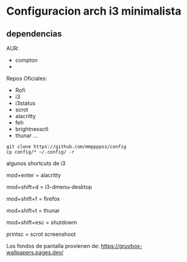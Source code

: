 # Configuracion arch i3 minimalista
## dependencias
AUR:
- compton   
- 
Repos Oficiales:
- Rofi  
- i3 
- i3status
- scrot 
- alacritty
- feh
- brightnessctl
- thunar
...

```
git clone https://github.com/mmppppss/config
cp config/* ~/.config/ -r
```

algunos shortcuts de i3

mod+enter = alacritty

mod+shift+d = i3-dmenu-desktop

mod+shift+f = firefox

mod+shift+t = thunar

mod+shift+esc = shutdowm

printsc = scrot screenshoot


Los fondos de pantalla provienen de: https://gruvbox-wallpapers.pages.dev/
